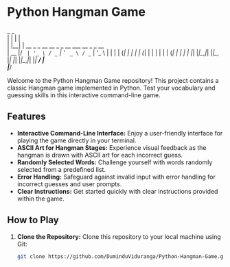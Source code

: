 # Python Hangman Game

  _    _                                         
 | |  | |                                        
 | |__| | __ _ _ __   __ _ _ __ ___   __ _ _ __  
 |  __  |/ _` | '_ \ / _` | '_ ` _ \ / _` | '_ \ 
 | |  | | (_| | | | | (_| | | | | | | (_| | | | |
 |_|  |_|\__,_|_| |_|\__, |_| |_| |_|\__,_|_| |_|
                      __/ |                      
                     |___/      

Welcome to the Python Hangman Game repository! This project contains a classic Hangman game implemented in Python. Test your vocabulary and guessing skills in this interactive command-line game.

## Features

- **Interactive Command-Line Interface:** Enjoy a user-friendly interface for playing the game directly in your terminal.
- **ASCII Art for Hangman Stages:** Experience visual feedback as the hangman is drawn with ASCII art for each incorrect guess.
- **Randomly Selected Words:** Challenge yourself with words randomly selected from a predefined list.
- **Error Handling:** Safeguard against invalid input with error handling for incorrect guesses and user prompts.
- **Clear Instructions:** Get started quickly with clear instructions provided within the game.

## How to Play

1. **Clone the Repository:** Clone this repository to your local machine using Git:
   ```bash
   git clone https://github.com/DuminduViduranga/Python-Hangman-Game.git
